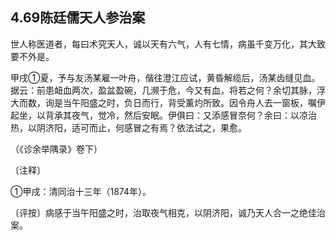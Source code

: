 ## 4.69陈廷儒天人参治案

世人称医道者，每曰术究天人，诚以天有六气，人有七情，病虽千变万化，其大致要不外是。

甲戌①夏，予与友汤某雇一叶舟，偕往澄江应试，黄昏解缆后，汤某齿缝见血。据云：前患衄血两次，盈盆盈碗，几濒于危，今又有血，将若之何？余切其脉，浮大而数，询是当午阳盛之时，负日而行，背受薰灼所致。因令舟人去一窗板，嘱伊起坐，以背承其夜气，觉冷，然后安眠。伊俱曰：又添感冒奈何？余曰：以凉治热，以阴济阳，适可而止，何感冒之有焉？依法试之，果愈。

（《诊余举隅录》卷下）

〔注释〕

①甲戌：清同治十三年（1874年）。

〔评按〕病感于当午阳盛之时，治取夜气相克，以阴济阳，诚乃天人合一之绝佳治案。
